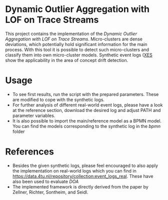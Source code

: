 Dynamic Outlier Aggregation with LOF on Trace Streams
===
This project contains the implementation of the *Dynamic Outlier Aggregation with LOF on Trace Streams*. Micro-clusters are dense deviations, which potentially hold significant information for the main process.
With this tool it is possible to detect such micro-clusters and classify them into own micro-cluster models. Synthetic event logs ([XES](http://www.xes-standard.org/openxes/start) show the applicability in the area of concept drift detection.

Usage
===
* To see first results, run the script with the prepared parameters. These are modified to cope with the synthetic logs.
* For further analysis of different real-world event logs, please have a look at the reference section, download the desired log and adjust PATH and parameter variables.
* It is also possible to import the main/reference model as a BPMN model. You can find the models corresponding to the synthetic log in the *bpmn* folder

References
===
* Besides the given synthetic logs, please feel encouraged to also apply the implementation on real-world logs which you can find in https://data.4tu.nl/repository/collection:event_logs_real. These have also been used to evaluate *DOA*
* The implemented framework is directly derived from the paper by Zellner, Richter, Sontheim, and Seidl.